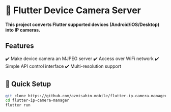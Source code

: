 # 📱 Flutter Device Camera Server

**This project converts Flutter supported devices (Android/iOS/Desktop) into IP cameras.**

## Features
✔️ Make device camera an MJPEG server
✔️ Access over WiFi network
✔️ Simple API control interface
✔️ Multi-resolution support

## 🚀 Quick Setup
```bash
git clone https://github.com/azmisahin-mobile/flutter-ip-camera-manager.git
cd flutter-ip-camera-manager
flutter run
```
